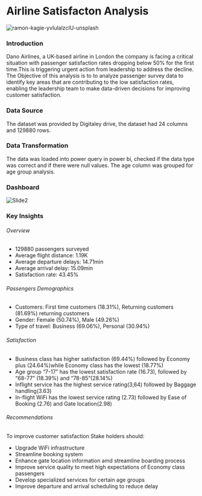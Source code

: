 # Airline Satisfacton Analysis
![ramon-kagie-yvIulalzcIU-unsplash](https://github.com/user-attachments/assets/dd7ddada-65c5-4d79-98c1-9c9066a0de60)

### Introduction
Dano Airlines, a UK-based airline in London the company is facing a critical situation with passenger satisfaction rates dropping below 50% for the first time.This is triggering urgent action from leadership to address the decline. The Objective of this analysis is to to analyze passenger survey data to identify key areas that are contributing to the low satisfaction rates, enabling the leadership team to make data-driven decisions for improving customer satisfaction.

### Data Source
The dataset was provided by Digitaley drive, the dataset had 24 columns 
and 129880 rows.

### Data Transformation
The data was loaded into power query in power bi, checked if the data type was correct and if there were null values. The age column was grouped for age group analysis. 

### Dashboard
![Slide2](https://github.com/user-attachments/assets/d1a69db7-613b-4a5b-924f-63076242ed0a)

### Key Insights
###### Overview
- 129880 passengers surveyed
- Average flight distance: 1.19K
- Average departure delays: 14.71min
- Average arrival delay: 15.09min 
- Satisfaction rate: 43.45%

 ###### Passengers Demographics
- Customers: First time customers (18.31%), Returning customers (81.69%) returning customers
- Gender: Female (50.74%), Male (49.26%)
- Type of travel: Business (69.06%), Personal (30.94%)

###### Satisfaction
- Business class has higher satisfaction (69.44%) followed by Economy plus (24.64%)while Economy class has the lowest (18.77%)
- Age group “7-17” has the lowest satisfaction rate (16.73), followed by “68-77” (18.39%) and “78-85”(28.14%)
- Inflight service has the highest service rating(3,64) followed by Baggage handling(3.63)
- In-flight WiFi has the lowest service rating (2.73) followed by Ease of Booking (2.76) and Gate location(2.98)
 
###### Recommendations
To improve customer satisfaction Stake holders should:
- Upgrade WiFi infrastructure
- Streamline booking system
- Enhance gate location information amd streamline boarding process
- Improve service quality to meet high expectations of Economy class passengers
- Develop specialized services for certain age groups
- Improve departure and arrival scheduling to reduce delay

